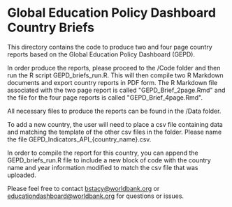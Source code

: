 # Global Education Policy Dashboard Country Briefs

This directory contains the code to produce two and four page country reports based on the Global Education Policy Dashboard (GEPD).

In order produce the reports, please proceed to the /Code folder and then run the R script GEPD_briefs_run.R.  This will then compile two R Markdown documents and export country reports in PDF form. The R Markdown file associated with the two page report is called "GEPD_Brief_2page.Rmd" and the file for the four page reports is called "GEPD_Brief_4page.Rmd".

All necessary files to produce the reports can be found in the /Data folder.

To add a new country, the user will need to place a csv file containing data and matching the template of the other csv files in the folder.  Please name the file
GEPD_Indicators_API_{country_name}.csv.

In order to compile the report for this country, you can append the GEPD_briefs_run.R file to include a new block of code with the country name and year information modified to match the csv file that was uploaded.

Please feel free to contact bstacy@worldbank.org or educationdashboard@worldbank.org for questions or issues.
